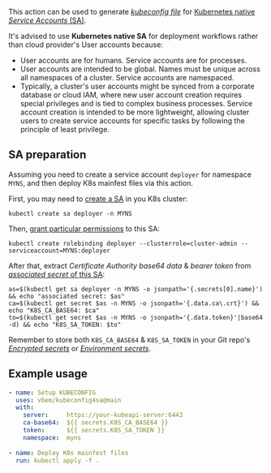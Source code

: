 This action can be used to generate [*kubeconfig file*](https://kubernetes.io/docs/concepts/configuration/organize-cluster-access-kubeconfig/) for [Kubernetes native *Service Accounts* (SA)](https://kubernetes.io/docs/reference/access-authn-authz/service-accounts-admin/).

It's advised to use **Kubernetes native SA** for deployment workflows rather than cloud provider's User accounts because:
- User accounts are for humans. Service accounts are for processes.
- User accounts are intended to be global. Names must be unique across all namespaces of a cluster. Service accounts are namespaced.
- Typically, a cluster's user accounts might be synced from a corporate database or cloud IAM, where new user account creation requires special privileges and is tied to complex business processes. Service account creation is intended to be more lightweight, allowing cluster users to create service accounts for specific tasks by following the principle of least privilege.

## SA preparation

Assuming you need to create a service account `deployer` for namespace `MYNS`, and then deploy K8s mainfest files via this action.

First, you may need to [create a SA](https://kubernetes.io/docs/reference/access-authn-authz/authentication/#service-account-tokens) in you K8s cluster:
```shell
kubectl create sa deployer -n MYNS
```

Then, [grant particular permissions](https://kubernetes.io/docs/reference/access-authn-authz/rbac/#service-account-permissions) to this SA:
```shell
kubectl create rolebinding deployer --clusterrole=cluster-admin --serviceaccount=MYNS:deployer
```

After that, extract *Certificate Authority base64 data* & *bearer token* from [*associated secret* of this SA](https://kubernetes.io/docs/reference/access-authn-authz/authentication/#service-account-tokens):
```shell
as=$(kubectl get sa deployer -n MYNS -o jsonpath='{.secrets[0].name}') && echo "associated secret: $as"
ca=$(kubectl get secret $as -n MYNS -o jsonpath='{.data.ca\.crt}') && echo "K8S_CA_BASE64: $ca"
to=$(kubectl get secret $as -n MYNS -o jsonpath='{.data.token}'|base64 -d) && echo "K8S_SA_TOKEN: $to"
```

Remember to store both `K8S_CA_BASE64` & `K8S_SA_TOKEN` in your Git repo's [*Encrypted secrets*](https://docs.github.com/en/actions/security-guides/encrypted-secrets) or [*Environment secrets*](https://docs.github.com/en/actions/deployment/targeting-different-environments/using-environments-for-deployment#environment-secrets).

## Example usage

```yaml
- name: Setup KUBECONFIG
  uses: vbem/kubeconfig4sa@main
  with:
    server:     https://your-kubeapi-server:6443
    ca-base64:  ${{ secrets.K8S_CA_BASE64 }}
    token:      ${{ secrets.K8S_SA_TOKEN }}
    namespace:  myns
    
- name: Deploy K8s mainfest files
  run: kubectl apply -f .
```


